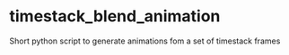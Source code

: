 # timestack_blend_animation
Short python script to generate animations fom a set of timestack frames
